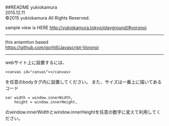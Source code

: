 ##README
yukiokamura  
2015.12.11  
©2015 yukiokamura All Rights Reserved.  

sample view is HERE
http://yukiokamura.tokyo/playground/#voronoi  

---

this aniamtion based   
https://github.com/gorhill/Javascript-Voronoi  

---

webサイト上に設置するには、

```
<canvas id="canvas"></canvas>
```

を任意のbodyタグ内に設置してください。
また、サイズは一番上に描いてあるコード

```
var width = window.innerWidth,
    height = window.innerHeight,
```

のwindow.innerWidthとwindow.innerHeightを任意の数字に変えて利用してください。

